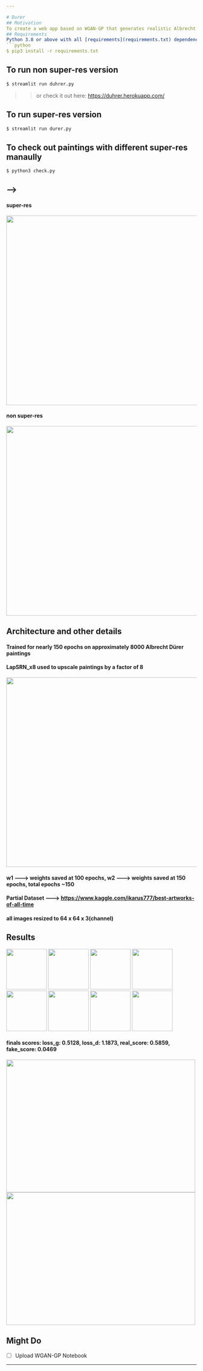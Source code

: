 ```yaml
---

# Durer
## Motivation
To create a web app based on WGAN-GP that generates realistic Albrecht Dürer paintings
## Requirements
Python 3.8 or above with all [requirements](requirements.txt) dependencies installed. To install run:
```python
$ pip3 install -r requirements.txt
```
## To run non super-res version
```python
$ streamlit run duhrer.py
```
>>or check it out here: https://duhrer.herokuapp.com/
## To run super-res version
```python
$ streamlit run durer.py
```
## To check out paintings with different super-res manaully
```python
$ python3 check.py
```


## -->

#### super-res
<img src="https://user-images.githubusercontent.com/52780573/110626302-90561380-81c6-11eb-9313-8315c1c1d21c.png" data-canonical-src="" width="900" height="500" />

#### non super-res

<img src="https://user-images.githubusercontent.com/52780573/110474334-8ddfb500-8105-11eb-96d7-47cb97f820c9.png" data-canonical-src="" width="900" height="500" />

## Architecture and other details

#### Trained for nearly 150 epochs on approximately 8000 Albrecht Dürer paintings

#### LapSRN_x8 used to upscale paintings by a factor of 8

<img src="https://user-images.githubusercontent.com/52780573/110354770-8a452300-805e-11eb-817c-3045e33b536a.gif" data-canonical-src="" width="900" height="500" />


#### w1 ---> weights saved at 100 epochs, w2 ---> weights saved at 150 epochs, total epochs ~150


#### Partial Dataset ---> https://www.kaggle.com/ikarus777/best-artworks-of-all-time

#### all images resized to 64 x 64 x 3(channel)

## Results


<div>
    <img src="https://user-images.githubusercontent.com/52780573/110626755-212cef00-81c7-11eb-82be-06572a149605.png" width="107" height="107"/>
    <img src="https://user-images.githubusercontent.com/52780573/110626757-22f6b280-81c7-11eb-9b85-931a95c36ccb.png" width="107" height="107"/>
    <img src="https://user-images.githubusercontent.com/52780573/110626762-238f4900-81c7-11eb-9b6b-73cd42601306.png" width="107" height="107"/>
    <img src="https://user-images.githubusercontent.com/52780573/110626764-2427df80-81c7-11eb-9dc4-fbc63dd8740d.png" width="107" height="107"/>
    <img src="https://user-images.githubusercontent.com/52780573/110626768-24c07600-81c7-11eb-9f5f-6bbd7bc7bdac.jpeg" width="107" height="107"/>
    <img src="https://user-images.githubusercontent.com/52780573/110626769-24c07600-81c7-11eb-959a-bcf5d5eb70cc.png" width="107" height="107"/>
    <img src="https://user-images.githubusercontent.com/52780573/110627447-ff803780-81c7-11eb-97ab-c0f642509f4d.png" width="107" height="107"/>
    <img src="https://user-images.githubusercontent.com/52780573/110627568-28083180-81c8-11eb-9f77-5797f07fd4c8.png" width="107" height="107"/>
   
</div>

#### finals scores: loss_g: 0.5128, loss_d: 1.1873, real_score: 0.5859, fake_score: 0.0469

<img src="https://user-images.githubusercontent.com/52780573/110355252-07709800-805f-11eb-8816-7e07103fad94.png" data-canonical-src="" width="500" height="350" />


<img src="https://user-images.githubusercontent.com/52780573/110355448-3f77db00-805f-11eb-80d1-d853d1e4140a.png" data-canonical-src="" width="500" height="350" />



## Might Do
- [ ] Upload WGAN-GP Notebook




---
```

